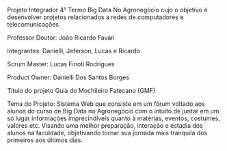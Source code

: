 Projeto Integrador 4° Termo Big Data No Agronegócio cujo o objetivo é desenvolver projetos relacionados a redes de computadores e telecomunicações

Professor Doutor: João Ricardo Favan

Integrantes: Danielli, Jeferson, Lucas e Ricardo

Scrum Master: Lucas Finoti Rodrigues

Product Owner: Danielli Dos Santos Borges

Título do projeto
Guia do Mochileiro Fatecano (GMF)

Tema do Projeto:
Sistema Web que consiste em um fórum voltado aos alunos do curso de Big Data no Agronegócio com o intuito de juntar em um só lugar informações imprecindíveis quanto à matérias, eventos, costumes, valores etc.  Visando uma melhor preparação, interação e estadia dos alunos na faculdade, objetivando tornar sua jornada mais tranquila dos primeiros aos últimos dias.



